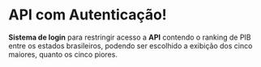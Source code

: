 # API com Autenticação!
**Sistema de login** para restringir acesso a **API** contendo o ranking de PIB entre os estados brasileiros, podendo ser escolhido a exibição dos cinco maiores, quanto os cinco piores.
